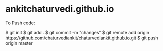 # ankitchaturvedi.github.io

To Push code:

$ git init
$ git add .
$ git commit -m "changes"
$ git remote add origin https://github.com/chaturvediankit/chaturvediankit.github.io.git
$ git push origin master
